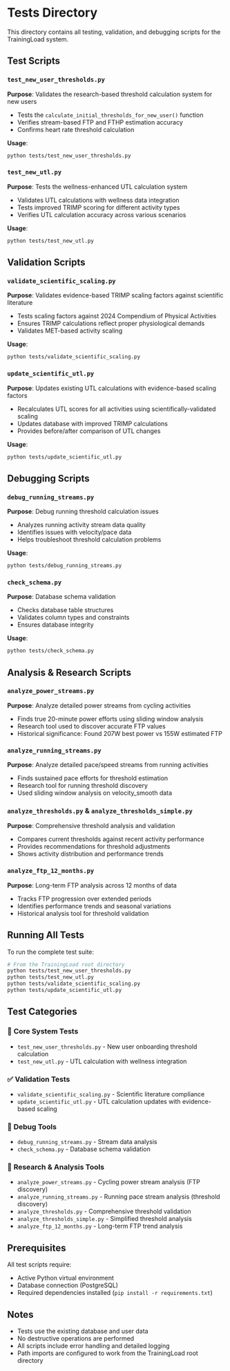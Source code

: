 # Tests Directory

This directory contains all testing, validation, and debugging scripts for the TrainingLoad system.

## Test Scripts

### `test_new_user_thresholds.py`
**Purpose**: Validates the research-based threshold calculation system for new users
- Tests the `calculate_initial_thresholds_for_new_user()` function
- Verifies stream-based FTP and FTHP estimation accuracy
- Confirms heart rate threshold calculation

**Usage**: 
```bash
python tests/test_new_user_thresholds.py
```

### `test_new_utl.py`
**Purpose**: Tests the wellness-enhanced UTL calculation system
- Validates UTL calculations with wellness data integration
- Tests improved TRIMP scoring for different activity types
- Verifies UTL calculation accuracy across various scenarios

**Usage**:
```bash
python tests/test_new_utl.py
```

## Validation Scripts

### `validate_scientific_scaling.py`
**Purpose**: Validates evidence-based TRIMP scaling factors against scientific literature
- Tests scaling factors against 2024 Compendium of Physical Activities
- Ensures TRIMP calculations reflect proper physiological demands
- Validates MET-based activity scaling

**Usage**:
```bash
python tests/validate_scientific_scaling.py
```

### `update_scientific_utl.py`
**Purpose**: Updates existing UTL calculations with evidence-based scaling factors
- Recalculates UTL scores for all activities using scientifically-validated scaling
- Updates database with improved TRIMP calculations
- Provides before/after comparison of UTL changes

**Usage**:
```bash
python tests/update_scientific_utl.py
```

## Debugging Scripts

### `debug_running_streams.py`
**Purpose**: Debug running threshold calculation issues
- Analyzes running activity stream data quality
- Identifies issues with velocity/pace data
- Helps troubleshoot threshold calculation problems

**Usage**:
```bash
python tests/debug_running_streams.py
```

### `check_schema.py`
**Purpose**: Database schema validation
- Checks database table structures
- Validates column types and constraints
- Ensures database integrity

**Usage**:
```bash
python tests/check_schema.py
```

## Analysis & Research Scripts

### `analyze_power_streams.py`
**Purpose**: Analyze detailed power streams from cycling activities
- Finds true 20-minute power efforts using sliding window analysis
- Research tool used to discover accurate FTP values
- Historical significance: Found 207W best power vs 155W estimated FTP

### `analyze_running_streams.py`
**Purpose**: Analyze detailed pace/speed streams from running activities
- Finds sustained pace efforts for threshold estimation
- Research tool for running threshold discovery
- Used sliding window analysis on velocity_smooth data

### `analyze_thresholds.py` & `analyze_thresholds_simple.py`
**Purpose**: Comprehensive threshold analysis and validation
- Compares current thresholds against recent activity performance
- Provides recommendations for threshold adjustments
- Shows activity distribution and performance trends

### `analyze_ftp_12_months.py`
**Purpose**: Long-term FTP analysis across 12 months of data
- Tracks FTP progression over extended periods
- Identifies performance trends and seasonal variations
- Historical analysis tool for threshold validation

## Running All Tests

To run the complete test suite:

```bash
# From the TrainingLoad root directory
python tests/test_new_user_thresholds.py
python tests/test_new_utl.py
python tests/validate_scientific_scaling.py
python tests/update_scientific_utl.py
```

## Test Categories

### 🔬 **Core System Tests**
- `test_new_user_thresholds.py` - New user onboarding threshold calculation
- `test_new_utl.py` - UTL calculation with wellness integration

### ✅ **Validation Tests** 
- `validate_scientific_scaling.py` - Scientific literature compliance
- `update_scientific_utl.py` - UTL calculation updates with evidence-based scaling

### 🐛 **Debug Tools**
- `debug_running_streams.py` - Stream data analysis
- `check_schema.py` - Database schema validation

### 🔬 **Research & Analysis Tools**
- `analyze_power_streams.py` - Cycling power stream analysis (FTP discovery)
- `analyze_running_streams.py` - Running pace stream analysis (threshold discovery)  
- `analyze_thresholds.py` - Comprehensive threshold validation
- `analyze_thresholds_simple.py` - Simplified threshold analysis
- `analyze_ftp_12_months.py` - Long-term FTP trend analysis

## Prerequisites

All test scripts require:
- Active Python virtual environment
- Database connection (PostgreSQL)
- Required dependencies installed (`pip install -r requirements.txt`)

## Notes

- Tests use the existing database and user data
- No destructive operations are performed
- All scripts include error handling and detailed logging
- Path imports are configured to work from the TrainingLoad root directory
